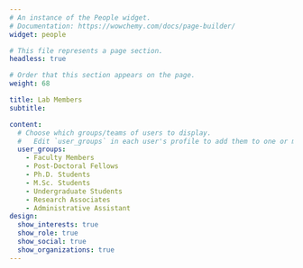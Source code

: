 ```yaml
---
# An instance of the People widget.
# Documentation: https://wowchemy.com/docs/page-builder/
widget: people

# This file represents a page section.
headless: true

# Order that this section appears on the page.
weight: 68

title: Lab Members
subtitle:

content:
  # Choose which groups/teams of users to display.
  #   Edit `user_groups` in each user's profile to add them to one or more of these groups.
  user_groups:
    - Faculty Members
    - Post-Doctoral Fellows
    - Ph.D. Students
    - M.Sc. Students
    - Undergraduate Students
    - Research Associates
    - Administrative Assistant
design:
  show_interests: true
  show_role: true
  show_social: true
  show_organizations: true
---
```

